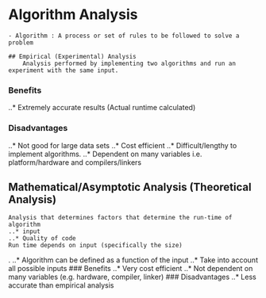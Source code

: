 # Algorithm Analysis #

	- Algorithm : A process or set of rules to be followed to solve a problem

	## Empirical (Experimental) Analysis
		Analysis performed by implementing two algorithms and run an experiment with the same input.
### Benefits
..* Extremely accurate results (Actual runtime calculated)
### Disadvantages
..* Not good for large data sets
..* Cost efficient
..* Difficult/lengthy to implement algorithms.
..* Dependent on many variables i.e. platform/hardware and compilers/linkers

## Mathematical/Asymptotic Analysis (Theoretical Analysis)
	Analysis that determines factors that determine the run-time of algorithm
	..* input
	..* Quality of code
	Run time depends on input (specifically the size)
.	..* Algorithm can be defined as a function of the input
	..* Take into account all possible inputs
	### Benefits
	..* Very cost efficient
..* Not dependent on many variables (e.g. hardware, compiler, linker)
	### Disadvantages
	..* Less accurate than empirical analysis


